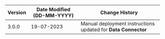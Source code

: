| **Version** | **Date Modified (DD-MM-YYYY)** | **Change History**                                                 |
|-------------|--------------------------------|--------------------------------------------------------------------|
| 3.0.0       | 19-07-2023                     | Manual deployment instructions updated for **Data Connector**		|  
                                                                                                                 
